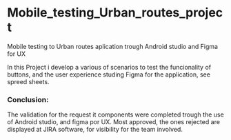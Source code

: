 # Mobile_testing_Urban_routes_project
Mobile testing to Urban routes aplication trough Android studio and Figma for UX

In this Project i develop a various of scenarios to test the funcionality of buttons, and the user experience studing Figma for the application, see spreed sheets.

### Conclusion:
The validation for the request it components were completed trough the use of Android studio, and figma por UX. Most approved, the ones rejected are displayed at JIRA software, for visibility for the team involved.
